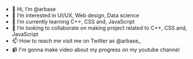 - 👋 Hi, I’m @arbase
- 👀 I’m interested in UI/UX, Web design, Data science
- 🌱 I’m currently learning C++, CSS and, JavaScript
- 💞️ I’m looking to collaborate on making project related to C++, CSS and, JavaScript
- 📫 How to reach me visit me on Twitter as @arbase_
- 📹 I'm gonna make video about my progress on my youtube channel

<!---
arbase/arbase is a ✨ special ✨ repository because its `README.md` (this file) appears on your GitHub profile.
You can click the Preview link to take a look at your changes.
--->
